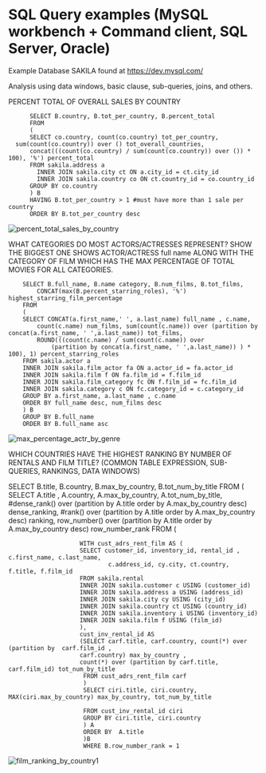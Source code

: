 # SQL Query examples (MySQL workbench + Command client, SQL Server, Oracle)

Example Database SAKILA found at https://dev.mysql.com/


Analysis using data windows, basic clause, sub-queries, joins, and others.

PERCENT TOTAL OF OVERALL SALES BY COUNTRY 

          SELECT B.country, B.tot_per_country, B.percent_total
          FROM 
          (
          SELECT co.country, count(co.country) tot_per_country, 
	  sum(count(co.country)) over () tot_overall_countries, 
          concat(((count(co.country) / sum(count(co.country)) over ()) * 100), '%') percent_total
          FROM sakila.address a
            INNER JOIN sakila.city ct ON a.city_id = ct.city_id
            INNER JOIN sakila.country co ON ct.country_id = co.country_id
          GROUP BY co.country
          ) B
          HAVING B.tot_per_country > 1 #must have more than 1 sale per country
          ORDER BY B.tot_per_country desc
          
	  
 ![percent_total_sales_by_country](https://user-images.githubusercontent.com/67971912/176245207-b61a6d48-fb7b-4cf3-8c2d-8b1908ed9c77.png)


WHAT CATEGORIES DO MOST ACTORS/ACTRESSES REPRESENT? SHOW THE BIGGEST ONE
SHOWS ACTOR/ACTRESS full name ALONG WITH THE CATEGORY OF FILM WHICH HAS THE MAX PERCENTAGE OF TOTAL MOVIES FOR ALL CATEGORIES.

		SELECT B.full_name, B.name category, B.num_films, B.tot_films,
			CONCAT(max(B.percent_starring_roles), '%') highest_starring_film_percentage 
		FROM 
		(
		SELECT CONCAT(a.first_name,' ', a.last_name) full_name , c.name, 
			count(c.name) num_films, sum(count(c.name)) over (partition by concat(a.first_name, ' ',a.last_name)) tot_films,
			ROUND(((count(c.name) / sum(count(c.name)) over 
				(partition by concat(a.first_name, ' ',a.last_name)) ) * 100), 1) percent_starring_roles
		FROM sakila.actor a
		INNER JOIN sakila.film_actor fa ON a.actor_id = fa.actor_id
		INNER JOIN sakila.film f ON fa.film_id = f.film_id
		INNER JOIN sakila.film_category fc ON f.film_id = fc.film_id
		INNER JOIN sakila.category c ON fc.category_id = c.category_id
		GROUP BY a.first_name, a.last_name , c.name
		ORDER BY full_name desc, num_films desc
		) B
		GROUP BY B.full_name
		ORDER BY B.full_name asc
        
	
![max_percentage_actr_by_genre](https://user-images.githubusercontent.com/67971912/176245583-9b03e885-932d-40db-840a-285d37cbed32.png)

WHICH COUNTRIES HAVE THE HIGHEST RANKING BY NUMBER OF RENTALS AND FILM TITLE? (COMMON TABLE EXPRESSION, SUB-		QUERIES, RANKINGS, DATA WINDOWS)

SELECT B.title, B.country, B.max_by_country, B.tot_num_by_title
                        FROM 
                        (
                        SELECT A.title , A.country, A.max_by_country, A.tot_num_by_title,
                                #dense_rank() over (partition by A.title order by A.max_by_country desc) dense_ranking,
                                #rank() over (partition by A.title order by A.max_by_country desc) ranking,
                                row_number() over (partition by A.title order by A.max_by_country desc) row_number_rank
                        FROM (
                        
                        WITH cust_adrs_rent_film AS (
                        SELECT customer_id, inventory_id, rental_id , c.first_name, c.last_name,
								c.address_id, cy.city, ct.country, f.title, f.film_id
                        FROM sakila.rental
                        INNER JOIN sakila.customer c USING (customer_id)
                        INNER JOIN sakila.address a USING (address_id)
                        INNER JOIN sakila.city cy USING (city_id)
                        INNER JOIN sakila.country ct USING (country_id)
                        INNER JOIN sakila.inventory i USING (inventory_id)
                        INNER JOIN sakila.film f USING (film_id)
                        ), 
                        cust_inv_rental_id AS
                        (SELECT carf.title, carf.country, count(*) over (partition by  carf.film_id ,
						carf.country) max_by_country ,
						count(*) over (partition by carf.title, carf.film_id) tot_num_by_title
                         FROM cust_adrs_rent_film carf 
                         ) 
                         SELECT ciri.title, ciri.country,  MAX(ciri.max_by_country) max_by_country, tot_num_by_title
								
                         FROM cust_inv_rental_id ciri
                         GROUP BY ciri.title, ciri.country
                         ) A
                         ORDER BY  A.title
                         )B
                         WHERE B.row_number_rank = 1

		    
		    

![film_ranking_by_country1](https://user-images.githubusercontent.com/67971912/176559428-0c268866-048c-40e7-8e3d-8d45702a1c2a.png)
